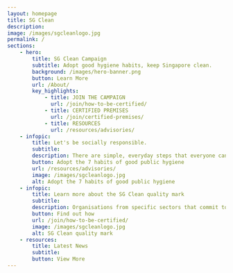 ```yaml
---
layout: homepage
title: SG Clean
description: 
image: /images/sgcleanlogo.jpg
permalink: /
sections:
    - hero:
        title: SG Clean Campaign
        subtitle: Adopt good hygiene habits, keep Singapore clean.
        background: /images/hero-banner.png
        button: Learn More
        url: /About/
        key_highlights:
            - title: JOIN THE CAMPAIGN
              url: /join/how-to-be-certified/
            - title: CERTIFIED PREMISES
              url: /join/certified-premises/
            - title: RESOURCES
              url: /resources/advisories/
    - infopic:
        title: Let's be socially responsible.
        subtitle:  
        description: There are simple, everyday steps that everyone can take to improve our hygiene standards.
        button: Adopt the 7 habits of good public hygiene
        url: /resources/advisories/
        image: /images/sgcleanlogo.jpg
        alt: Adopt the 7 habits of good public hygiene
    - infopic:
        title: Learn more about the SG Clean quality mark
        subtitle:
        description: Organisations from specific sectors that commit to upholding good sanitation and hygiene practices can be assessed and certified.
        button: Find out how
        url: /join/how-to-be-certified/
        image: /images/sgcleanlogo.jpg
        alt: SG Clean quality mark
    - resources:
        title: Latest News
        subtitle:
        button: View More
---
```

